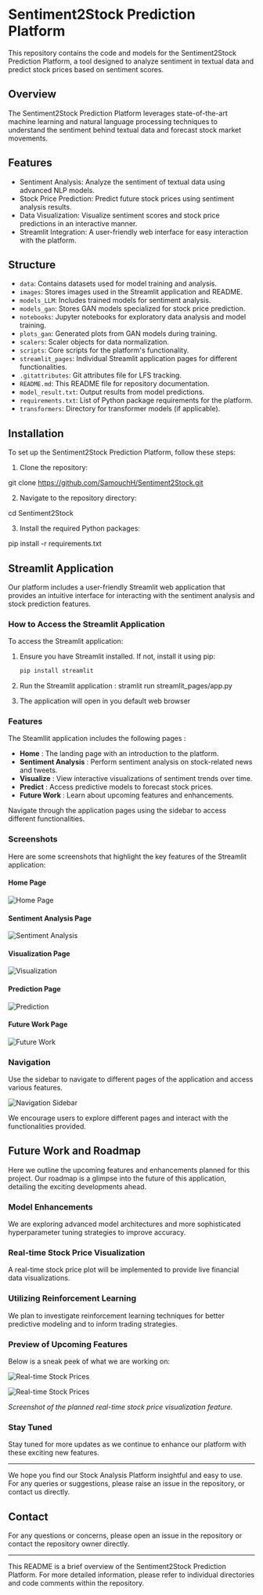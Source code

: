 # Sentiment2Stock Prediction Platform

This repository contains the code and models for the Sentiment2Stock Prediction Platform, a tool designed to analyze sentiment in textual data and predict stock prices based on sentiment scores.

## Overview

The Sentiment2Stock Prediction Platform leverages state-of-the-art machine learning and natural language processing techniques to understand the sentiment behind textual data and forecast stock market movements.

## Features

- Sentiment Analysis: Analyze the sentiment of textual data using advanced NLP models.
- Stock Price Prediction: Predict future stock prices using sentiment analysis results.
- Data Visualization: Visualize sentiment scores and stock price predictions in an interactive manner.
- Streamlit Integration: A user-friendly web interface for easy interaction with the platform.

## Structure

- `data`: Contains datasets used for model training and analysis.
- `images`: Stores images used in the Streamlit application and README.
- `models_LLM`: Includes trained models for sentiment analysis.
- `models_gan`: Stores GAN models specialized for stock price prediction.
- `notebooks`: Jupyter notebooks for exploratory data analysis and model training.
- `plots_gan`: Generated plots from GAN models during training.
- `scalers`: Scaler objects for data normalization.
- `scripts`: Core scripts for the platform's functionality.
- `streamlit_pages`: Individual Streamlit application pages for different functionalities.
- `.gitattributes`: Git attributes file for LFS tracking.
- `README.md`: This README file for repository documentation.
- `model_result.txt`: Output results from model predictions.
- `requirements.txt`: List of Python package requirements for the platform.
- `transformers`: Directory for transformer models (if applicable).

## Installation

To set up the Sentiment2Stock Prediction Platform, follow these steps:

1. Clone the repository:

git clone https://github.com/SamouchH/Sentiment2Stock.git



2. Navigate to the repository directory:

cd Sentiment2Stock


3. Install the required Python packages:


pip install -r  requirements.txt

## Streamlit Application

Our platform includes a user-friendly Streamlit web application that provides an intuitive interface for interacting with the sentiment analysis and stock prediction features.

### How to Access the Streamlit Application

To access the Streamlit application:

1. Ensure you have Streamlit installed. If not, install it using pip:
   ```bash
   pip install streamlit

2. Run the Streamlit application : 
stramlit run streamlit_pages/app.py

3. The application will open in you default web browser

### Features

The Steamllit application includes the following pages : 

* **Home** : The landing page with an introduction to the platform.
* **Sentiment Analysis** : Perform sentiment analysis on stock-related news and tweets.
* **Visualize** : View interactive visualizations of sentiment trends over time.
* **Predict** : Access predictive models to forecast stock prices.
* **Future Work** : Learn about upcoming features and enhancements.

Navigate through the application pages using the sidebar to access different functionalities.


### Screenshots

Here are some screenshots that highlight the key features of the Streamlit application:

#### Home Page
![Home Page](images/Home.png)

#### Sentiment Analysis Page
![Sentiment Analysis](images/Analysis.png)

#### Visualization Page
![Visualization](images/Visualization.png)

#### Prediction Page
![Prediction](images/Prediction.png)

#### Future Work Page
![Future Work](images/Future_work.png)


### Navigation

Use the sidebar to navigate to different pages of the application and access various features.

![Navigation Sidebar](images/Navigation.png)

We encourage users to explore different pages and interact with the functionalities provided.


## Future Work and Roadmap

Here we outline the upcoming features and enhancements planned for this project. Our roadmap is a glimpse into the future of this application, detailing the exciting developments ahead.

### Model Enhancements

We are exploring advanced model architectures and more sophisticated hyperparameter tuning strategies to improve accuracy.

### Real-time Stock Price Visualization

A real-time stock price plot will be implemented to provide live financial data visualizations.

### Utilizing Reinforcement Learning

We plan to investigate reinforcement learning techniques for better predictive modeling and to inform trading strategies.

### Preview of Upcoming Features

Below is a sneak peek of what we are working on:

![Real-time Stock Prices](images/Capture_1.png)

![Real-time Stock Prices](images/Capture_2.png)

*Screenshot of the planned real-time stock price visualization feature.*


### Stay Tuned

Stay tuned for more updates as we continue to enhance our platform with these exciting new features.

---

We hope you find our Stock Analysis Platform insightful and easy to use. For any queries or suggestions, please raise an issue in the repository, or contact us directly.



## Contact

For any questions or concerns, please open an issue in the repository or contact the repository owner directly.

---

This README is a brief overview of the Sentiment2Stock Prediction Platform. For more detailed information, please refer to individual directories and code comments within the repository.



